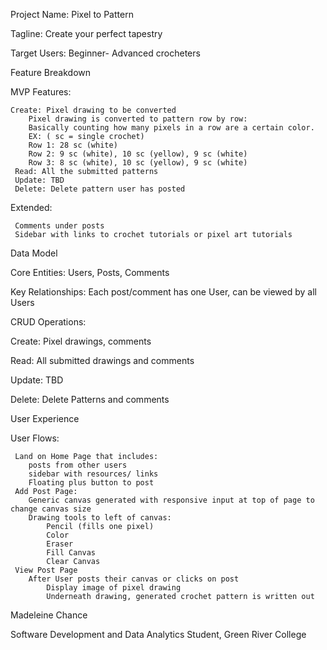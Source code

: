 Project Name: Pixel to Pattern

Tagline: Create your perfect tapestry

Target Users: Beginner- Advanced crocheters 

 

Feature Breakdown

MVP Features: 

    Create: Pixel drawing to be converted
        Pixel drawing is converted to pattern row by row:
        Basically counting how many pixels in a row are a certain color.
        EX: ( sc = single crochet)
        Row 1: 28 sc (white)
        Row 2: 9 sc (white), 10 sc (yellow), 9 sc (white)
        Row 3: 8 sc (white), 10 sc (yellow), 9 sc (white)
     Read: All the submitted patterns
     Update: TBD
     Delete: Delete pattern user has posted 

  

Extended:

     Comments under posts
     Sidebar with links to crochet tutorials or pixel art tutorials

 

Data Model

Core Entities: Users, Posts, Comments

Key Relationships: Each post/comment has one User, can be viewed by all Users

CRUD Operations: 

 Create: Pixel drawings, comments

 Read: All submitted drawings and comments

 Update: TBD

 Delete: Delete Patterns and comments

 

User Experience

User Flows:

     Land on Home Page that includes:
        posts from other users
        sidebar with resources/ links
        Floating plus button to post
     Add Post Page:
        Generic canvas generated with responsive input at top of page to change canvas size
        Drawing tools to left of canvas:
            Pencil (fills one pixel)
            Color 
            Eraser
            Fill Canvas
            Clear Canvas
     View Post Page
        After User posts their canvas or clicks on post
            Display image of pixel drawing
            Underneath drawing, generated crochet pattern is written out

 

 

Madeleine Chance

 

Software Development and Data Analytics Student, Green River College
